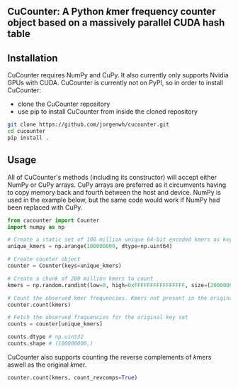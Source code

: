 ## CuCounter: A Python *k*mer frequency counter object based on a massively parallel CUDA hash table

## Installation
CuCounter requires NumPy and CuPy. It also currently only supports Nvidia GPUs with CUDA.
CuCounter is currently not on PyPI, so in order to install CuCounter:
* clone the CuCounter repository
* use pip to install CuCounter from inside the cloned repository
```Bash
git clone https://github.com/jorgenwh/cucounter.git
cd cucounter
pip install .
```

## Usage
All of CuCounter's methods (including its constructor) will accept either NumPy or CuPy arrays.
CuPy arrays are preferred as it circumvents having to copy memory back and fourth between the host and device.
NumPy is used in the example below, but the same code would work if NumPy had been replaced with CuPy.
```Python
from cucounter import Counter
import numpy as np

# Create a static set of 100 million unique 64-bit encoded kmers as keys for the counter
unique_kmers = np.arange(100000000, dtype=np.uint64)

# Create counter object
counter = Counter(keys=unique_kmers)

# Create a chunk of 200 million kmers to count
kmers = np.random.randint(low=0, high=0xFFFFFFFFFFFFFFFF, size=(200000000,), dtype=np.uint64)

# Count the observed kmer frequencies. Kmers not present in the original key set are ignored
counter.count(kmers)

# Fetch the observed frequencies for the original key set
counts = counter[unique_kmers] 

counts.dtype # np.uint32
counts.shape # (100000000,)
```

CuCounter also supports counting the reverse complements of *k*mers aswell as the original *k*mer.
```Python
counter.count(kmers, count_revcomps=True)
```
